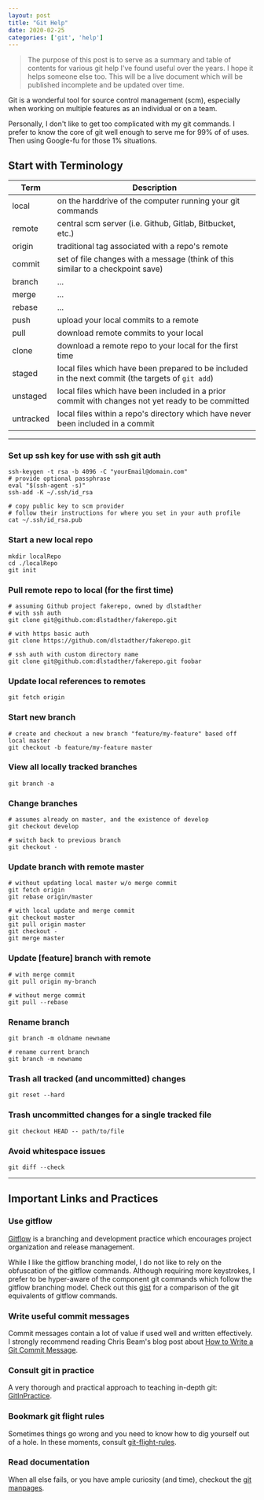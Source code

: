 ```yaml
---
layout: post
title: "Git Help"
date: 2020-02-25
categories: ['git', 'help']
---
```


> The purpose of this post is to serve as a summary and table of contents for various git help I've found useful over the years. I hope it helps someone else too.
> This will be a live document which will be published incomplete and be updated over time.

Git is a wonderful tool for source control management (scm), especially when working on multiple features as an individual or on a team.

Personally, I don't like to get too complicated with my git commands. I prefer to know the core of git well enough to serve me for 99% of of uses. Then using Google-fu for those 1% situations.

## Start with Terminology

| Term | Description |
|------|-------------|
| local | on the harddrive of the computer running your git commands |
| remote | central scm server (i.e. Github, Gitlab, Bitbucket, etc.) |
| origin | traditional tag associated with a repo's remote |
| commit | set of file changes with a message (think of this similar to a checkpoint save) |
| branch | ... |
| merge | ... |
| rebase | ... |
| push | upload your local commits to a remote |
| pull | download remote commits to your local |
| clone | download a remote repo to your local for the first time |
| staged | local files which have been prepared to be included in the next commit (the targets of `git add`) |
| unstaged | local files which have been included in a prior commit with changes not yet ready to be committed |
| untracked | local files within a repo's directory which have never been included in a commit |

---

### Set up ssh key for use with ssh git auth
```shell
ssh-keygen -t rsa -b 4096 -C "yourEmail@domain.com"
# provide optional passphrase
eval "$(ssh-agent -s)"
ssh-add -K ~/.ssh/id_rsa

# copy public key to scm provider
# follow their instructions for where you set in your auth profile
cat ~/.ssh/id_rsa.pub
```

### Start a new local repo
```shell
mkdir localRepo
cd ./localRepo
git init
```

### Pull remote repo to local (for the first time)
```shell
# assuming Github project fakerepo, owned by dlstadther
# with ssh auth
git clone git@github.com:dlstadther/fakerepo.git

# with https basic auth
git clone https://github.com/dlstadther/fakerepo.git

# ssh auth with custom directory name
git clone git@github.com:dlstadther/fakerepo.git foobar
```

### Update local references to remotes
```shell
git fetch origin
```

### Start new branch
```shell
# create and checkout a new branch "feature/my-feature" based off local master
git checkout -b feature/my-feature master
```

### View all locally tracked branches
```shell
git branch -a
```

### Change branches
```shell
# assumes already on master, and the existence of develop
git checkout develop

# switch back to previous branch
git checkout -
```

### Update branch with remote master
```shell
# without updating local master w/o merge commit
git fetch origin
git rebase origin/master

# with local update and merge commit
git checkout master
git pull origin master
git checkout -
git merge master
```

### Update [feature] branch with remote
```shell
# with merge commit
git pull origin my-branch

# without merge commit
git pull --rebase
```

### Rename branch
```shell
git branch -m oldname newname

# rename current branch
git branch -m newname
```

### Trash all tracked (and uncommitted) changes
```shell
git reset --hard
```

### Trash uncommitted changes for a single tracked file
```shell
git checkout HEAD -- path/to/file
```

### Avoid whitespace issues
```shell
git diff --check
```

---

## Important Links and Practices
### Use gitflow
[Gitflow](https://nvie.com/posts/a-successful-git-branching-model/) is a branching and development practice which encourages project organization and release management.

While I like the gitflow branching model, I do not like to rely on the obfuscation of the gitflow commands. Although requiring more keystrokes, I prefer to be hyper-aware of the component git commands which follow the gitflow branching model. Check out this [gist](https://gist.github.com/dlstadther/5968c732584074ff351a5794917ff3fb) for a comparison of the git equivalents of gitflow commands.

### Write useful commit messages
Commit messages contain a lot of value if used well and written effectively. I strongly recommend reading Chris Beam's blog post about [How to Write a Git Commit Message](https://chris.beams.io/posts/git-commit/).

### Consult git in practice
A very thorough and practical approach to teaching in-depth git: [GitInPractice](https://github.com/MikeMcQuaid/GitInPractice).

### Bookmark git flight rules
Sometimes things go wrong and you need to know how to dig yourself out of a hole. In these moments, consult [git-flight-rules](https://github.com/k88hudson/git-flight-rules).

### Read documentation
When all else fails, or you have ample curiosity (and time), checkout the [git manpages](https://git-scm.com/docs).
